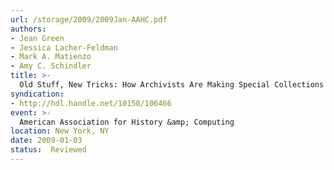 ```yaml
---
url: /storage/2009/2009Jan-AAHC.pdf
authors:
- Jean Green
- Jessica Lacher-Feldman
- Mark A. Matienzo
- Amy C. Schindler
title: >-
  Old Stuff, New Tricks: How Archivists Are Making Special Collections Even More Special Using Web 2.0 Technologies.
syndication:
- http://hdl.handle.net/10150/106466
event: >-
  American Association for History &amp; Computing
location: New York, NY
date: 2009-01-03
status:  Reviewed
---
```

